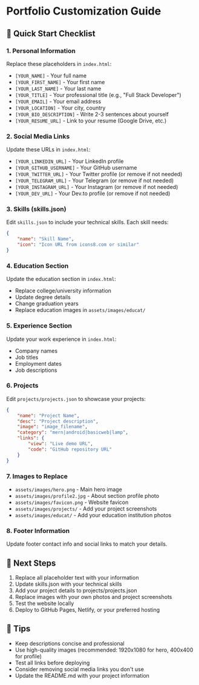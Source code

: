 # Portfolio Customization Guide

## 🎯 Quick Start Checklist

### 1. Personal Information
Replace these placeholders in `index.html`:
- `[YOUR_NAME]` - Your full name
- `[YOUR_FIRST_NAME]` - Your first name  
- `[YOUR_LAST_NAME]` - Your last name
- `[YOUR_TITLE]` - Your professional title (e.g., "Full Stack Developer")
- `[YOUR_EMAIL]` - Your email address
- `[YOUR_LOCATION]` - Your city, country
- `[YOUR_BIO_DESCRIPTION]` - Write 2-3 sentences about yourself
- `[YOUR_RESUME_URL]` - Link to your resume (Google Drive, etc.)

### 2. Social Media Links
Update these URLs in `index.html`:
- `[YOUR_LINKEDIN_URL]` - Your LinkedIn profile
- `[YOUR_GITHUB_USERNAME]` - Your GitHub username
- `[YOUR_TWITTER_URL]` - Your Twitter profile (or remove if not needed)
- `[YOUR_TELEGRAM_URL]` - Your Telegram (or remove if not needed)
- `[YOUR_INSTAGRAM_URL]` - Your Instagram (or remove if not needed)
- `[YOUR_DEV_URL]` - Your Dev.to profile (or remove if not needed)

### 3. Skills (skills.json)
Edit `skills.json` to include your technical skills. Each skill needs:
```json
{
    "name": "Skill Name",
    "icon": "Icon URL from icons8.com or similar"
}
```

### 4. Education Section
Update the education section in `index.html`:
- Replace college/university information
- Update degree details
- Change graduation years
- Replace education images in `assets/images/educat/`

### 5. Experience Section
Update your work experience in `index.html`:
- Company names
- Job titles
- Employment dates
- Job descriptions

### 6. Projects
Edit `projects/projects.json` to showcase your projects:
```json
{
    "name": "Project Name",
    "desc": "Project description",
    "image": "image_filename",
    "category": "mern|android|basicweb|lamp",
    "links": {
        "view": "Live demo URL",
        "code": "GitHub repository URL"
    }
}
```

### 7. Images to Replace
- `assets/images/hero.png` - Main hero image
- `assets/images/profile2.jpg` - About section profile photo
- `assets/images/favicon.png` - Website favicon
- `assets/images/projects/` - Add your project screenshots
- `assets/images/educat/` - Add your education institution photos

### 8. Footer Information
Update footer contact info and social links to match your details.

## 🚀 Next Steps
1. Replace all placeholder text with your information
2. Update skills.json with your technical skills
3. Add your project details to projects/projects.json
4. Replace images with your own photos and project screenshots
5. Test the website locally
6. Deploy to GitHub Pages, Netlify, or your preferred hosting

## 📝 Tips
- Keep descriptions concise and professional
- Use high-quality images (recommended: 1920x1080 for hero, 400x400 for profile)
- Test all links before deploying
- Consider removing social media links you don't use
- Update the README.md with your project information